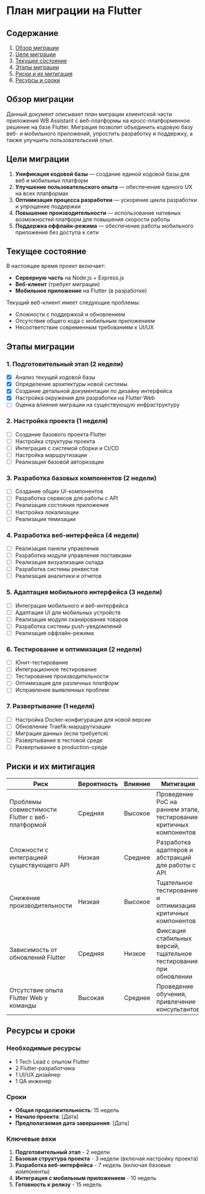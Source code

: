 # План миграции на Flutter

## Содержание
1. [Обзор миграции](#обзор-миграции)
2. [Цели миграции](#цели-миграции)
3. [Текущее состояние](#текущее-состояние)
4. [Этапы миграции](#этапы-миграции)
5. [Риски и их митигация](#риски-и-их-митигация)
6. [Ресурсы и сроки](#ресурсы-и-сроки)

## Обзор миграции

Данный документ описывает план миграции клиентской части приложения WB Assistant с веб-платформы на кросс-платформенное решение на базе Flutter. Миграция позволит объединить кодовую базу веб- и мобильного приложений, упростить разработку и поддержку, а также улучшить пользовательский опыт.

## Цели миграции

1. **Унификация кодовой базы** — создание единой кодовой базы для веб и мобильных платформ
2. **Улучшение пользовательского опыта** — обеспечение единого UX на всех платформах
3. **Оптимизация процесса разработки** — ускорение цикла разработки и упрощение поддержки
4. **Повышение производительности** — использование нативных возможностей платформ для повышения скорости работы
5. **Поддержка оффлайн-режима** — обеспечение работы мобильного приложения без доступа к сети

## Текущее состояние

В настоящее время проект включает:

- **Серверную часть** на Node.js + Express.js
- **Веб-клиент** (требует миграции)
- **Мобильное приложение** на Flutter (в разработке)

Текущий веб-клиент имеет следующие проблемы:
- Сложности с поддержкой и обновлением
- Отсутствие общего кода с мобильным приложением
- Несоответствие современным требованиям к UI/UX

## Этапы миграции

### 1. Подготовительный этап (2 недели)

- [x] Анализ текущей кодовой базы
- [x] Определение архитектуры новой системы
- [x] Создание детальной документации по дизайну интерфейса
- [x] Настройка окружения для разработки на Flutter Web
- [ ] Оценка влияния миграции на существующую инфраструктуру

### 2. Настройка проекта (1 неделя)

- [ ] Создание базового проекта Flutter
- [ ] Настройка структуры проекта
- [ ] Интеграция с системой сборки и CI/CD
- [ ] Настройка маршрутизации
- [ ] Реализация базовой авторизации

### 3. Разработка базовых компонентов (2 недели)

- [ ] Создание общих UI-компонентов
- [ ] Разработка сервисов для работы с API
- [ ] Реализация состояния приложения
- [ ] Настройка локализации
- [ ] Реализация темизации

### 4. Разработка веб-интерфейса (4 недели)

- [ ] Реализация панели управления
- [ ] Разработка модуля управления поставками
- [ ] Реализация визуализации склада
- [ ] Разработка системы реквестов
- [ ] Реализация аналитики и отчетов

### 5. Адаптация мобильного интерфейса (3 недели)

- [ ] Интеграция мобильного и веб-интерфейса
- [ ] Адаптация UI для мобильных устройств
- [ ] Реализация модуля сканирования товаров
- [ ] Разработка системы push-уведомлений
- [ ] Реализация оффлайн-режима

### 6. Тестирование и оптимизация (2 недели)

- [ ] Юнит-тестирование
- [ ] Интеграционное тестирование
- [ ] Тестирование производительности
- [ ] Оптимизация для различных платформ
- [ ] Исправление выявленных проблем

### 7. Развертывание (1 неделя)

- [ ] Настройка Docker-конфигурации для новой версии
- [ ] Обновление Traefik-маршрутизации
- [ ] Миграция данных (если требуется)
- [ ] Развертывание в тестовой среде
- [ ] Развертывание в production-среде

## Риски и их митигация

| Риск | Вероятность | Влияние | Митигация |
|------|-------------|---------|-----------|
| Проблемы совместимости Flutter с веб-платформой | Средняя | Высокое | Проведение PoC на раннем этапе, тестирование критичных компонентов |
| Сложности с интеграцией существующего API | Низкая | Среднее | Разработка адаптеров и абстракций для работы с API |
| Снижение производительности | Низкая | Высокое | Тщательное тестирование и оптимизация критичных компонентов |
| Зависимость от обновлений Flutter | Средняя | Низкое | Фиксация стабильных версий, тщательное тестирование при обновлении |
| Отсутствие опыта Flutter Web у команды | Высокая | Среднее | Проведение обучения, привлечение консультантов |

## Ресурсы и сроки

### Необходимые ресурсы

- 1 Tech Lead с опытом Flutter
- 2 Flutter-разработчика
- 1 UI/UX дизайнер
- 1 QA инженер

### Сроки

- **Общая продолжительность**: 15 недель
- **Начало проекта**: [Дата]
- **Предполагаемая дата завершения**: [Дата]

### Ключевые вехи

1. **Подготовительный этап** - 2 недели
2. **Базовая структура проекта** - 3 недели (включая настройку проекта)
3. **Разработка веб-интерфейса** - 7 недель (включая базовые компоненты)
4. **Интеграция с мобильным приложением** - 10 недель
5. **Готовность к релизу** - 15 недель 